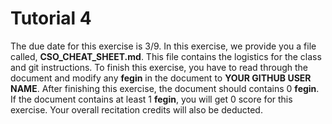 Tutorial 4
==========
The due date for this exercise is 3/9. In this exercise, we provide you a file called, **CSO\_CHEAT\_SHEET.md**. This file contains the logistics for the class and git instructions. To finish this exercise, you have to read through the document and modify any **fegin** in the document to **YOUR GITHUB USER NAME**. After finishing this exercise, the document should contains 0 **fegin**. If the document contains at least 1 **fegin**, you will get 0 score for this exercise. Your overall recitation credits will also be deducted.
